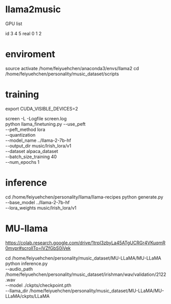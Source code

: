 # llama2music


GPU list

id   3 4 5
real 0 1 2

# enviroment
source activate /home/feiyuehchen/anaconda3/envs/llama2
cd /home/feiyuehchen/personality/music_dataset/scripts


# training

export CUDA_VISIBLE_DEVICES=2

screen -L -Logfile screen.log \
python llama_finetuning.py --use_peft \
  --peft_method lora \
  --quantization \
  --model_name ../llama-2-7b-hf \
  --output_dir music/Irish_lora/v1 \
  --dataset alpaca_dataset \
  --batch_size_training 40 \
  --num_epochs 1

# inference
cd /home/feiyuehchen/personality/llama/llama-recipes
python generate.py \
  --base_model ../llama-2-7b-hf \
  --lora_weights music/Irish_lora/v1 


# MU-llama
https://colab.research.google.com/drive/1trpI3zbyLa45ATgUCRGr4VKuqmR0mvpr#scrollTo=lVZfGbS0jVek

cd /home/feiyuehchen/personality/music_dataset/MU-LLaMA/MU-LLaMA
python inference.py \
  --audio_path /home/feiyuehchen/personality/music_dataset/irishman/wav/validation/2122.wav \
  --model ./ckpts/checkpoint.pth \
  --llama_dir /home/feiyuehchen/personality/music_dataset/MU-LLaMA/MU-LLaMA/ckpts/LLaMA

